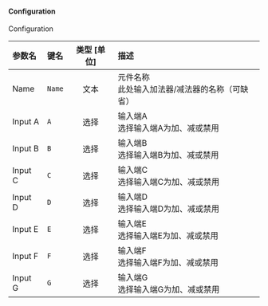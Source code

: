 <!--
DO NOT EDIT THIS FILE DIRECTLY.
This file is generated by tools/comp-docs.js.
All changes will be overwritten by regeneration.
-->

<slot class="model-parameters">

#### Configuration

Configuration

| 参数名 | 键名 | 类型 [单位] | 描述 |
|:------ |:---- |:-----------:|:---- |
| Name | `Name` | 文本 | 元件名称<br> 此处输入加法器/减法器的名称（可缺省） |
| Input A | `A` | 选择 | 输入端A<br>选择输入端A为加、减或禁用 |
| Input B | `B` | 选择 | 输入端B<br>选择输入端B为加、减或禁用 |
| Input C | `C` | 选择 | 输入端C<br>选择输入端C为加、减或禁用 |
| Input D | `D` | 选择 | 输入端D<br>选择输入端D为加、减或禁用 |
| Input E | `E` | 选择 | 输入端E<br>选择输入端E为加、减或禁用 |
| Input F | `F` | 选择 | 输入端F<br>选择输入端F为加、减或禁用 |
| Input G | `G` | 选择 | 输入端G<br>选择输入端G为加、减或禁用 |


</slot>
